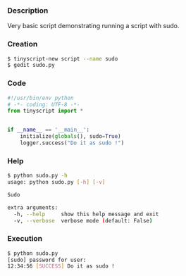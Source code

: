### Description

Very basic script demonstrating running a script with sudo.

### Creation

```sh
$ tinyscript-new script --name sudo
$ gedit sudo.py

```

### Code

```python hl_lines="7"
#!/usr/bin/env python
# -*- coding: UTF-8 -*-
from tinyscript import *


if __name__ == '__main__':
    initialize(globals(), sudo=True)
    logger.success("Do it as sudo !")
```

### Help

```sh
$ python sudo.py -h
usage: python sudo.py [-h] [-v]

Sudo

extra arguments:
  -h, --help     show this help message and exit
  -v, --verbose  verbose mode (default: False)

```

### Execution

```sh hl_lines="2"
$ python sudo.py
[sudo] password for user: 
12:34:56 [SUCCESS] Do it as sudo !

```
